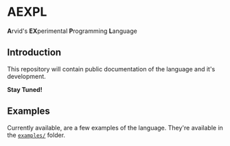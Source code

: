 # AEXPL

**A**rvid's **EX**perimental **P**rogramming **L**anguage

## Introduction

This repository will contain public documentation of the language and it's development.

**Stay Tuned!**

## Examples

Currently available, are a few examples of the language. They're available in the [`examples/`](examples/) folder.

